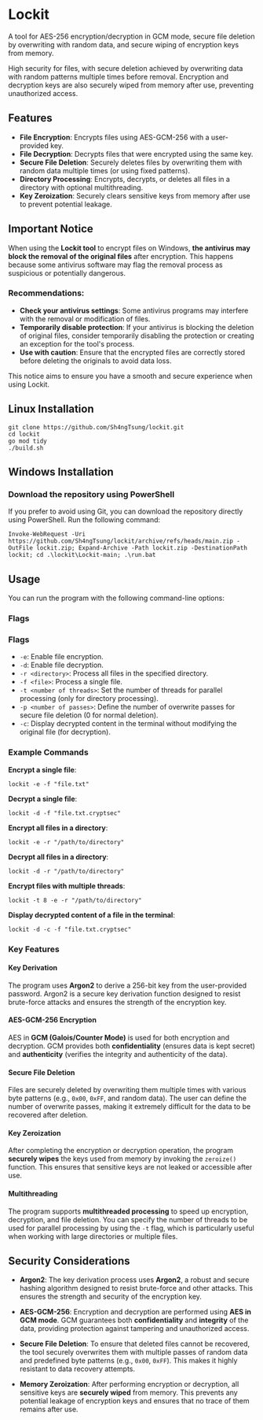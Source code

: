 # Lockit
A tool for AES-256 encryption/decryption in GCM mode, secure file deletion by overwriting with random data, and secure wiping of encryption keys from memory.

High security for files, with secure deletion achieved by overwriting data with random patterns multiple times before removal. Encryption and decryption keys are also securely wiped from memory after use, preventing unauthorized access.


## Features

- **File Encryption**: Encrypts files using AES-GCM-256 with a user-provided key.
- **File Decryption**: Decrypts files that were encrypted using the same key.
- **Secure File Deletion**: Securely deletes files by overwriting them with random data multiple times (or using fixed patterns).
- **Directory Processing**: Encrypts, decrypts, or deletes all files in a directory with optional multithreading.
- **Key Zeroization**: Securely clears sensitive keys from memory after use to prevent potential leakage.

## Important Notice

When using the **Lockit tool** to encrypt files on Windows, **the antivirus may block the removal of the original files** after encryption. This happens because some antivirus software may flag the removal process as suspicious or potentially dangerous.

### Recommendations:
- **Check your antivirus settings**: Some antivirus programs may interfere with the removal or modification of files.
- **Temporarily disable protection**: If your antivirus is blocking the deletion of original files, consider temporarily disabling the protection or creating an exception for the tool's process.
- **Use with caution**: Ensure that the encrypted files are correctly stored before deleting the originals to avoid data loss.

This notice aims to ensure you have a smooth and secure experience when using Lockit.

## Linux Installation
```
git clone https://github.com/Sh4ngTsung/lockit.git
cd lockit
go mod tidy
./build.sh
```

## Windows Installation
### Download the repository using PowerShell

If you prefer to avoid using Git, you can download the repository directly using PowerShell. Run the following command:
```
Invoke-WebRequest -Uri https://github.com/Sh4ngTsung/lockit/archive/refs/heads/main.zip -OutFile lockit.zip; Expand-Archive -Path lockit.zip -DestinationPath lockit; cd .\lockit\Lockit-main; .\run.bat
```

## Usage

You can run the program with the following command-line options:


### Flags

### Flags

- `-e`: Enable file encryption.
- `-d`: Enable file decryption.
- `-r <directory>`: Process all files in the specified directory.
- `-f <file>`: Process a single file.
- `-t <number of threads>`: Set the number of threads for parallel processing (only for directory processing).
- `-p <number of passes>`: Define the number of overwrite passes for secure file deletion (0 for normal deletion).
- `-c`: Display decrypted content in the terminal without modifying the original file (for decryption).
  

### Example Commands

**Encrypt a single file**:
```
lockit -e -f "file.txt"
```
**Decrypt a single file**:
```
lockit -d -f "file.txt.cryptsec"
```
**Encrypt all files in a directory**:
```
lockit -e -r "/path/to/directory"
```
**Decrypt all files in a directory**:
```
lockit -d -r "/path/to/directory"
```
**Encrypt files with multiple threads**:
```
lockit -t 8 -e -r "/path/to/directory"
```
**Display decrypted content of a file in the terminal**:
```
lockit -d -c -f "file.txt.cryptsec"
```

### Key Features

#### Key Derivation
The program uses **Argon2** to derive a 256-bit key from the user-provided password. Argon2 is a secure key derivation function designed to resist brute-force attacks and ensures the strength of the encryption key.

#### AES-GCM-256 Encryption
AES in **GCM (Galois/Counter Mode)** is used for both encryption and decryption. GCM provides both **confidentiality** (ensures data is kept secret) and **authenticity** (verifies the integrity and authenticity of the data).

#### Secure File Deletion
Files are securely deleted by overwriting them multiple times with various byte patterns (e.g., `0x00`, `0xFF`, and random data). The user can define the number of overwrite passes, making it extremely difficult for the data to be recovered after deletion.

#### Key Zeroization
After completing the encryption or decryption operation, the program **securely wipes** the keys used from memory by invoking the `zeroize()` function. This ensures that sensitive keys are not leaked or accessible after use.

#### Multithreading
The program supports **multithreaded processing** to speed up encryption, decryption, and file deletion. You can specify the number of threads to be used for parallel processing by using the `-t` flag, which is particularly useful when working with large directories or multiple files.

## Security Considerations

- **Argon2**: The key derivation process uses **Argon2**, a robust and secure hashing algorithm designed to resist brute-force and other attacks. This ensures the strength and security of the encryption key.
  
- **AES-GCM-256**: Encryption and decryption are performed using **AES in GCM mode**. GCM guarantees both **confidentiality** and **integrity** of the data, providing protection against tampering and unauthorized access.

- **Secure File Deletion**: To ensure that deleted files cannot be recovered, the tool securely overwrites them with multiple passes of random data and predefined byte patterns (e.g., `0x00`, `0xFF`). This makes it highly resistant to data recovery attempts.

- **Memory Zeroization**: After performing encryption or decryption, all sensitive keys are **securely wiped** from memory. This prevents any potential leakage of encryption keys and ensures that no trace of them remains after use.
